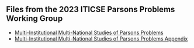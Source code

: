 

## Files from the 2023 ITICSE Parsons Problems Working Group

- [Multi-Institutional Multi-National Studies of Parsons Problems](ericson-mimn-2023.pdf)
- [Multi-Institutional Multi-National Studies of Parsons Problems Appendix](ericson-mimn-2023-appendix.pdf)
